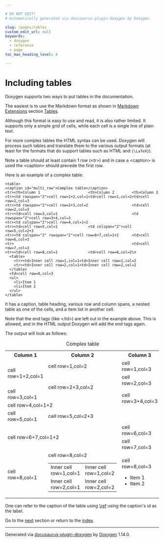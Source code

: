 ```yaml
---

# DO NOT EDIT!
# Automatically generated via docusaurus-plugin-doxygen by Doxygen.

slug: /pages/tables
custom_edit_url: null
keywords:
  - doxygen
  - reference
  - page
toc_max_heading_level: 4

---
```


<div class="doxyPage">

# Including tables




Doxygen supports two ways to put tables in the documentation.

The easiest is to use the Markdown format as shown in <a href="/web-doxygen/docs/pages/markdown/#markdown_extra">Markdown Extensions</a> section <a href="/web-doxygen/docs/pages/markdown/#md_tables">Tables</a>.

Although this format is easy to use and read, it is also rather limited. It supports only a simple grid of cells, while each cell is a single line of plain text.

For more complex tables the HTML syntax can be used. Doxygen will process such tables and translate them to the various output formats (at least for the formats that do support tables such as HTML and <code>{\LaTeX}</code>).

Note a table should at least contain 1 row (<span class="doxyComputerOutput">&lt;tr&gt;</span>) and in case a <span class="doxyComputerOutput">&lt;caption&gt;</span> is used the <span class="doxyComputerOutput">&lt;caption&gt;</span> should precede the first row.

Here is an example of a complex table:


<pre><code>&lt;table&gt;
&lt;caption id="multi_row"&gt;Complex table&lt;/caption&gt;
&lt;tr&gt;&lt;th&gt;Column 1                      &lt;th&gt;Column 2        &lt;th&gt;Column 3
&lt;tr&gt;&lt;td rowspan="2"&gt;cell row=1+2,col=1&lt;td&gt;cell row=1,col=2&lt;td&gt;cell row=1,col=3
&lt;tr&gt;&lt;td rowspan="2"&gt;cell row=2+3,col=2                    &lt;td&gt;cell row=2,col=3
&lt;tr&gt;&lt;td&gt;cell row=3,col=1                                  &lt;td rowspan="2"&gt;cell row=3+4,col=3
&lt;tr&gt;&lt;td colspan="2"&gt;cell row=4,col=1+2
&lt;tr&gt;&lt;td&gt;cell row=5,col=1              &lt;td colspan="2"&gt;cell row=5,col=2+3
&lt;tr&gt;&lt;td colspan="2" rowspan="2"&gt;cell row=6+7,col=1+2      &lt;td&gt;cell row=6,col=3
&lt;tr&gt;                                                      &lt;td&gt;cell row=7,col=3
&lt;tr&gt;&lt;td&gt;cell row=8,col=1              &lt;td&gt;cell row=8,col=2\n
  &lt;table&gt;
    &lt;tr&gt;&lt;td&gt;Inner cell row=1,col=1&lt;td&gt;Inner cell row=1,col=2
    &lt;tr&gt;&lt;td&gt;Inner cell row=2,col=1&lt;td&gt;Inner cell row=2,col=2
  &lt;/table&gt;
  &lt;td&gt;cell row=8,col=3
  &lt;ul&gt;
    &lt;li&gt;Item 1
    &lt;li&gt;Item 2
  &lt;/ul&gt;
&lt;/table&gt;
</code></pre>


It has a caption, table heading, various row and column spans, a nested table as one of the cells, and a item list in another cell.

Note that the end tags (like <span class="doxyComputerOutput">&lt;/td&gt;</span>) are left out in the example above. This is allowed, and in the HTML output Doxygen will add the end tags again.

The output will look as follows:

<table class="doxyTable">
<caption id="tables_1multi_row">Complex table</caption>
<tr>
<th>Column 1</th>
<th>Column 2</th>
<th>Column 3</th>
</tr>
<tr>
<td rowspan="2">cell row=1+2,col=1</td>
<td>cell row=1,col=2</td>
<td>cell row=1,col=3</td>
</tr>
<tr>
<td rowspan="2">cell row=2+3,col=2</td>
<td>cell row=2,col=3</td>
</tr>
<tr>
<td>cell row=3,col=1</td>
<td rowspan="2">cell row=3+4,col=3</td>
</tr>
<tr>
<td colspan="2">cell row=4,col=1+2</td>
</tr>
<tr>
<td>cell row=5,col=1</td>
<td colspan="2">cell row=5,col=2+3</td>
</tr>
<tr>
<td colspan="2" rowspan="2">cell row=6+7,col=1+2</td>
<td>cell row=6,col=3</td>
</tr>
<tr>
<td>cell row=7,col=3</td>
</tr>
<tr>
<td>cell row=8,col=1</td>
<td>cell row=8,col=2
<br/>

<table class="doxyTable">
<tr>
<td>Inner cell row=1,col=1</td>
<td>Inner cell row=1,col=2</td>
</tr>
<tr>
<td>Inner cell row=2,col=1</td>
<td>Inner cell row=2,col=2</td>
</tr>
</table></td>
<td>cell row=8,col=3

<ul class="doxyList ">
<li>Item 1</li>
<li>Item 2</li>
</ul></td>
</tr>
</table>

One can refer to the caption of the table using <a href="/web-doxygen/docs/pages/commands/#cmdref">\ref</a> using the caption's id as the label.
 
Go to the <a href="/docs/pages/diagrams/">next</a> section or return to the
 <a href="/docs/">index</a>.


<hr/>

<p class="doxyGeneratedBy">Generated via <a href="https://github.com/xpack/docusaurus-plugin-doxygen">docusaurus-plugin-doxygen</a> by <a href="https://www.doxygen.nl">Doxygen</a> 1.14.0.</p>

</div>
